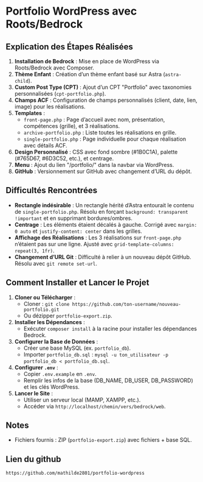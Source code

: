 # Portfolio WordPress avec Roots/Bedrock

## Explication des Étapes Réalisées
1. **Installation de Bedrock** : Mise en place de WordPress via Roots/Bedrock avec Composer.
2. **Thème Enfant** : Création d’un thème enfant basé sur Astra (`astra-child`).
3. **Custom Post Type (CPT)** : Ajout d’un CPT "Portfolio" avec taxonomies personnalisées (`cpt-portfolio.php`).
4. **Champs ACF** : Configuration de champs personnalisés (client, date, lien, image) pour les réalisations.
5. **Templates** :
   - `front-page.php` : Page d’accueil avec nom, présentation, compétences (grille), et 3 réalisations.
   - `archive-portfolio.php` : Liste toutes les réalisations en grille.
   - `single-portfolio.php` : Page individuelle pour chaque réalisation avec détails ACF.
6. **Design Personnalisé** : CSS avec fond sombre (#1B0C1A), palette (#765D67, #6D3C52, etc.), et centrage.
7. **Menu** : Ajout du lien "/portfolio/" dans la navbar via WordPress.
8. **GitHub** : Versionnement sur GitHub avec changement d’URL du dépôt.

## Difficultés Rencontrées
- **Rectangle indésirable** : Un rectangle hérité d’Astra entourait le contenu de `single-portfolio.php`. Résolu en forçant `background: transparent !important` et en supprimant bordures/ombres.
- **Centrage** : Les éléments étaient décalés à gauche. Corrigé avec `margin: 0 auto` et `justify-content: center` dans les grilles.
- **Affichage des Réalisations** : Les 3 réalisations sur `front-page.php` n’étaient pas sur une ligne. Ajusté avec `grid-template-columns: repeat(3, 1fr)`.
- **Changement d’URL Git** : Difficulté à relier à un nouveau dépôt GitHub. Résolu avec `git remote set-url`.

## Comment Installer et Lancer le Projet
1. **Cloner ou Télécharger** :
   - Cloner : `git clone https://github.com/ton-username/nouveau-portfolio.git`
   - Ou dézipper `portfolio-export.zip`.
2. **Installer les Dépendances** :
   - Exécuter `composer install` à la racine pour installer les dépendances Bedrock.
3. **Configurer la Base de Données** :
   - Créer une base MySQL (ex. `portfolio_db`).
   - Importer `portfolio_db.sql` : `mysql -u ton_utilisateur -p portfolio_db < portfolio_db.sql`.
4. **Configurer `.env`** :
   - Copier `.env.example` en `.env`.
   - Remplir les infos de la base (DB_NAME, DB_USER, DB_PASSWORD) et les clés WordPress.
5. **Lancer le Site** :
   - Utiliser un serveur local (MAMP, XAMPP, etc.).
   - Accéder via `http://localhost/chemin/vers/bedrock/web`.

## Notes
- Fichiers fournis : ZIP (`portfolio-export.zip`) avec fichiers + base SQL.

## Lien du github
`https://github.com/mathilde2801/portfolio-wordpress`